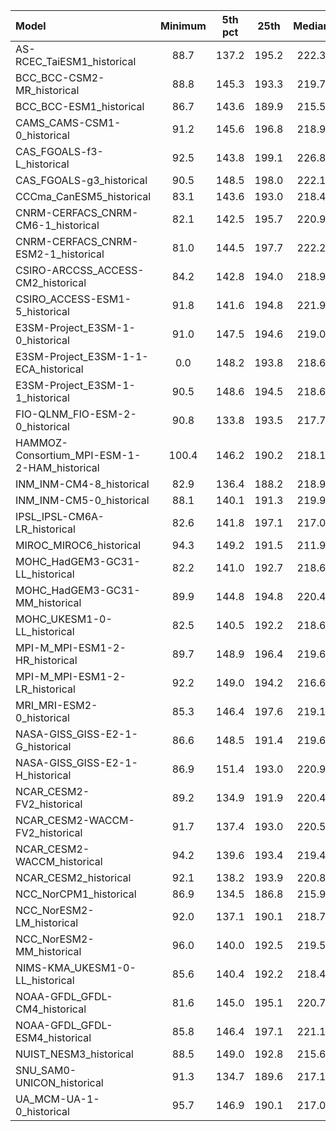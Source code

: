 Model | Minimum | 5th pct | 25th | Median | 75th | 95th pct | Maximum
 :-- |  :--:  |  :--:  |  :--:  |  :--:  |  :--:  |  :--:  |  :--: 
AS-RCEC_TaiESM1_historical |    88.7 |   137.2 |   195.2 |   222.3 |   258.2 |   292.8 |   364.1
BCC_BCC-CSM2-MR_historical |    88.8 |   145.3 |   193.3 |   219.7 |   255.7 |   288.9 |   354.9
BCC_BCC-ESM1_historical |    86.7 |   143.6 |   189.9 |   215.5 |   247.0 |   282.8 |   349.5
CAMS_CAMS-CSM1-0_historical |    91.2 |   145.6 |   196.8 |   218.9 |   251.4 |   285.2 |   352.7
CAS_FGOALS-f3-L_historical |    92.5 |   143.8 |   199.1 |   226.8 |   255.2 |   284.2 |   346.3
CAS_FGOALS-g3_historical |    90.5 |   148.5 |   198.0 |   222.1 |   252.6 |   286.1 |   352.4
CCCma_CanESM5_historical |    83.1 |   143.6 |   193.0 |   218.4 |   256.5 |   292.6 |   362.0
CNRM-CERFACS_CNRM-CM6-1_historical |    82.1 |   142.5 |   195.7 |   220.9 |   250.4 |   285.3 |   353.4
CNRM-CERFACS_CNRM-ESM2-1_historical |    81.0 |   144.5 |   197.7 |   222.2 |   251.5 |   286.5 |   358.2
CSIRO-ARCCSS_ACCESS-CM2_historical |    84.2 |   142.8 |   194.0 |   218.9 |   259.2 |   293.3 |   368.3
CSIRO_ACCESS-ESM1-5_historical |    91.8 |   141.6 |   194.8 |   221.9 |   262.1 |   297.7 |   373.1
E3SM-Project_E3SM-1-0_historical |    91.0 |   147.5 |   194.6 |   219.0 |   256.0 |   290.3 |   360.3
E3SM-Project_E3SM-1-1-ECA_historical | 0.0 |   148.2 |   193.8 |   218.6 |   255.9 |   290.4 |   361.5
E3SM-Project_E3SM-1-1_historical |    90.5 |   148.6 |   194.5 |   218.6 |   256.2 |   290.7 |   361.7
FIO-QLNM_FIO-ESM-2-0_historical |    90.8 |   133.8 |   193.5 |   217.7 |   251.4 |   285.9 |   360.8
HAMMOZ-Consortium_MPI-ESM-1-2-HAM_historical |   100.4 |   146.2 |   190.2 |   218.1 |   256.5 |   287.4 |   353.7
INM_INM-CM4-8_historical |    82.9 |   136.4 |   188.2 |   218.9 |   256.0 |   288.0 |   346.9
INM_INM-CM5-0_historical |    88.1 |   140.1 |   191.3 |   219.9 |   256.9 |   289.6 |   346.0
IPSL_IPSL-CM6A-LR_historical |    82.6 |   141.8 |   197.1 |   217.0 |   251.1 |   286.6 |   355.2
MIROC_MIROC6_historical |    94.3 |   149.2 |   191.5 |   211.9 |   242.2 |   275.6 |   369.4
MOHC_HadGEM3-GC31-LL_historical |    82.2 |   141.0 |   192.7 |   218.6 |   257.9 |   291.8 |   356.5
MOHC_HadGEM3-GC31-MM_historical |    89.9 |   144.8 |   194.8 |   220.4 |   258.4 |   291.8 |   360.5
MOHC_UKESM1-0-LL_historical |    82.5 |   140.5 |   192.2 |   218.6 |   257.5 |   290.9 |   358.0
MPI-M_MPI-ESM1-2-HR_historical |    89.7 |   148.9 |   196.4 |   219.6 |   255.7 |   292.4 |   360.7
MPI-M_MPI-ESM1-2-LR_historical |    92.2 |   149.0 |   194.2 |   216.6 |   253.5 |   288.9 |   355.9
MRI_MRI-ESM2-0_historical |    85.3 |   146.4 |   197.6 |   219.1 |   255.7 |   292.1 |   363.7
NASA-GISS_GISS-E2-1-G_historical |    86.6 |   148.5 |   191.4 |   219.6 |   252.2 |   286.2 |   349.1
NASA-GISS_GISS-E2-1-H_historical |    86.9 |   151.4 |   193.0 |   220.9 |   252.4 |   286.5 |   348.2
NCAR_CESM2-FV2_historical |    89.2 |   134.9 |   191.9 |   220.4 |   256.0 |   289.0 |   359.2
NCAR_CESM2-WACCM-FV2_historical |    91.7 |   137.4 |   193.0 |   220.5 |   255.9 |   289.4 |   355.9
NCAR_CESM2-WACCM_historical |    94.2 |   139.6 |   193.4 |   219.4 |   255.0 |   288.5 |   359.8
NCAR_CESM2_historical |    92.1 |   138.2 |   193.9 |   220.8 |   256.0 |   289.0 |   361.5
NCC_NorCPM1_historical |    86.9 |   134.5 |   186.8 |   215.9 |   248.8 |   284.3 |   360.3
NCC_NorESM2-LM_historical |    92.0 |   137.1 |   190.1 |   218.7 |   254.3 |   287.9 |   349.9
NCC_NorESM2-MM_historical |    96.0 |   140.0 |   192.5 |   219.5 |   255.1 |   288.3 |   354.3
NIMS-KMA_UKESM1-0-LL_historical |    85.6 |   140.4 |   192.2 |   218.4 |   257.3 |   290.8 |   357.0
NOAA-GFDL_GFDL-CM4_historical |    81.6 |   145.0 |   195.1 |   220.7 |   252.8 |   287.2 |   363.3
NOAA-GFDL_GFDL-ESM4_historical |    85.8 |   146.4 |   197.1 |   221.1 |   254.0 |   289.6 |   366.0
NUIST_NESM3_historical |    88.5 |   149.0 |   192.8 |   215.6 |   251.6 |   289.0 |   362.3
SNU_SAM0-UNICON_historical |    91.3 |   134.7 |   189.6 |   217.1 |   255.5 |   289.7 |   371.5
UA_MCM-UA-1-0_historical |    95.7 |   146.9 |   190.1 |   217.0 |   251.7 |   284.6 |   377.3
